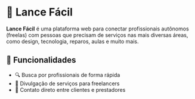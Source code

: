# 💼 Lance Fácil

**Lance Fácil** é uma plataforma web para conectar profissionais autônomos (freelas) com pessoas que precisam de serviços nas mais diversas áreas, como design, tecnologia, reparos, aulas e muito mais.

## 🚀 Funcionalidades

- 🔍 Busca por profissionais de forma rápida
- 📢 Divulgação de serviços para freelancers
- 📩 Contato direto entre clientes e prestadores

